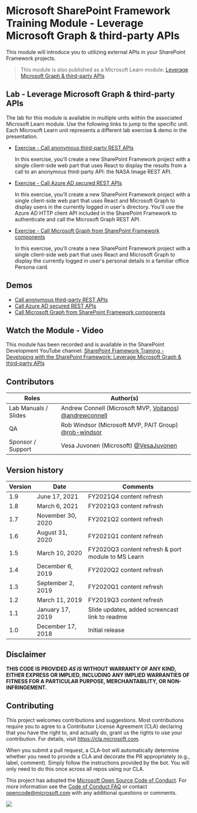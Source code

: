 # Microsoft SharePoint Framework Training Module - Leverage Microsoft Graph & third-party APIs

This module will introduce you to utilizing external APIs in your SharePoint Framework projects.

> This module is also published as a Microsoft Learn module: [Leverage Microsoft Graph & third-party APIs](https://docs.microsoft.com/learn/modules/sharepoint-spfx-graph-3rd-party-apis)

## Lab - Leverage Microsoft Graph & third-party APIs

The lab for this module is available in multiple units within the associated Microsoft Learn module. Use the following links to jump to the specific unit. Each Microsoft Learn unit represents a different lab exercise & demo in the presentation.

- [Exercise - Call anonymous third-party REST APIs](https://docs.microsoft.com/learn/modules/sharepoint-spfx-graph-3rd-party-apis/3-exercise-anonymous-apis)

  In this exercise, you'll create a new SharePoint Framework project with a single client-side web part that uses React to display the results from a call to an anonymous third-party API: the NASA Image REST API.

- [Exercise - Call Azure AD secured REST APIs](https://docs.microsoft.com/learn/modules/sharepoint-spfx-graph-3rd-party-apis/5-exercise-azure-ad-apis)

  In this exercise, you'll create a new SharePoint Framework project with a single client-side web part that uses React and Microsoft Graph to display users in the currently logged in user's directory. You'll use the Azure AD HTTP client API included in the SharePoint Framework to authenticate and call the Microsoft Graph REST API.

- [Exercise - Call Microsoft Graph from SharePoint Framework components](https://docs.microsoft.com/learn/modules/sharepoint-spfx-graph-3rd-party-apis/7-exercise-graph-api)

  In this exercise, you'll create a new SharePoint Framework project with a single client-side web part that uses React and Microsoft Graph to display the currently logged in user's personal details in a familiar office Persona card.

## Demos

- [Call anonymous third-party REST APIs](./Demos/01-httpclient)
- [Call Azure AD secured REST APIs](./Demos/02-aadhttpclient)
- [Call Microsoft Graph from SharePoint Framework components](./Demos/03-msgraphclient)

## Watch the Module - Video

This module has been recorded and is available in the SharePoint Development YouTube channel: [SharePoint Framework Training - Developing with the SharePoint Framework: Leverage Microsoft Graph & third-party APIs](https://www.youtube.com/watch?v=0zVtDn0ckBM&list=PLR9nK3mnD-OV-RPXQ3Lco845qoEy7VJoc)

## Contributors

| Roles                | Author(s)                                                                                                      |
| -------------------- | -------------------------------------------------------------------------------------------------------------- |
| Lab Manuals / Slides | Andrew Connell (Microsoft MVP, [Voitanos](//github.com/voitanos)) [@andrewconnell](//github.com/andrewconnell) |
| QA                   | Rob Windsor (Microsoft MVP, PAIT Group) [@rob-windsor](//github.com/rob-windsor)                               |
| Sponsor / Support    | Vesa Juvonen (Microsoft) [@VesaJuvonen](//github.com/VesaJuvonen)                                              |

## Version history

| Version |       Date        |                      Comments                      |
| ------- | ----------------- | -------------------------------------------------- |
| 1.9     | June 17, 2021     | FY2021Q4 content refresh                           |
| 1.8     | March 6, 2021     | FY2021Q3 content refresh                           |
| 1.7     | November 30, 2020 | FY2021Q2 content refresh                           |
| 1.6     | August 31, 2020   | FY2021Q1 content refresh                           |
| 1.5     | March 10, 2020    | FY2020Q3 content refresh & port module to MS Learn |
| 1.4     | December 6, 2019  | FY2020Q2 content refresh                           |
| 1.3     | September 2, 2019 | FY2020Q1 content refresh                           |
| 1.2     | March 11, 2019    | FY2019Q3 content refresh                           |
| 1.1     | January 17, 2019  | Slide updates, added screencast link to readme     |
| 1.0     | December 17, 2018 | Initial release                                    |

## Disclaimer

**THIS CODE IS PROVIDED _AS IS_ WITHOUT WARRANTY OF ANY KIND, EITHER EXPRESS OR IMPLIED, INCLUDING ANY IMPLIED WARRANTIES OF FITNESS FOR A PARTICULAR PURPOSE, MERCHANTABILITY, OR NON-INFRINGEMENT.**

## Contributing

This project welcomes contributions and suggestions. Most contributions require you to agree to a
Contributor License Agreement (CLA) declaring that you have the right to, and actually do, grant us
the rights to use your contribution. For details, visit https://cla.microsoft.com.

When you submit a pull request, a CLA-bot will automatically determine whether you need to provide
a CLA and decorate the PR appropriately (e.g., label, comment). Simply follow the instructions
provided by the bot. You will only need to do this once across all repos using our CLA.

This project has adopted the [Microsoft Open Source Code of Conduct](https://opensource.microsoft.com/codeofconduct/).
For more information see the [Code of Conduct FAQ](https://opensource.microsoft.com/codeofconduct/faq/) or
contact [opencode@microsoft.com](mailto:opencode@microsoft.com) with any additional questions or comments.

<img src="https://telemetry.sharepointpnp.com/sp-dev-training-spfx-graph-3rdpartyapis" />

